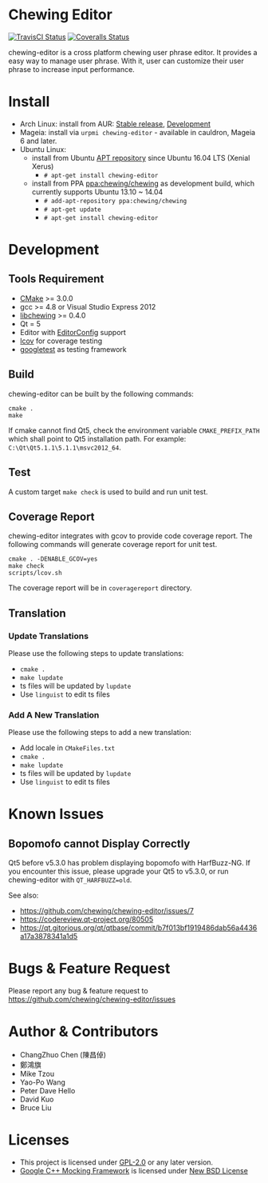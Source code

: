 # Chewing Editor

[![TravisCI Status](https://travis-ci.org/chewing/chewing-editor.svg?branch=master)](https://travis-ci.org/chewing/chewing-editor)
[![Coveralls Status](https://img.shields.io/coveralls/chewing/chewing-editor.svg)](https://coveralls.io/github/chewing/chewing-editor)

chewing-editor is a cross platform chewing user phrase editor. It provides a
easy way to manage user phrase. With it, user can customize their user phrase to
increase input performance.

# Install
* Arch Linux: install from AUR: [Stable release](https://aur.archlinux.org/packages/chewing-editor/), [Development](https://aur.archlinux.org/packages/chewing-editor-git/)
* Mageia: install via `urpmi chewing-editor` - available in cauldron, Mageia 6 and later.
* Ubuntu Linux:
  * install from Ubuntu [APT repository](http://packages.ubuntu.com/search?keywords=chewing-editor) since Ubuntu 16.04 LTS (Xenial Xerus)
    * `# apt-get install chewing-editor`
  * install from PPA [ppa:chewing/chewing](https://launchpad.net/~chewing/+archive/ubuntu/chewing) as development build, which currently supports Ubuntu 13.10 ~ 14.04
    * `# add-apt-repository ppa:chewing/chewing`
    * `# apt-get update`
    * `# apt-get install chewing-editor`

# Development

## Tools Requirement

*   [CMake](https://www.cmake.org/) >= 3.0.0
*   gcc >= 4.8 or Visual Studio Express 2012
*   [libchewing](https://github.com/chewing/libchewing) >= 0.4.0
*   Qt = 5
*   Editor with [EditorConfig](http://editorconfig.org/) support
*   [lcov](http://ltp.sourceforge.net/coverage/lcov.php) for coverage testing
*   [googletest](https://github.com/google/googletest) as testing framework

## Build

chewing-editor can be built by the following commands:

    cmake .
    make

If cmake cannot find Qt5, check the environment variable `CMAKE_PREFIX_PATH`
which shall point to Qt5 installation path. For example:
`C:\Qt\Qt5.1.1\5.1.1\msvc2012_64`.

## Test

A custom target `make check` is used to build and run unit test.

## Coverage Report

chewing-editor integrates with gcov to provide code coverage report. The
following commands will generate coverage report for unit test.

    cmake . -DENABLE_GCOV=yes
    make check
    scripts/lcov.sh

The coverage report will be in `coveragereport` directory.

## Translation

### Update Translations

Please use the following steps to update translations:
*   `cmake .`
*   `make lupdate`
*   ts files will be updated by `lupdate`
*   Use `linguist` to edit ts files

### Add A New Translation

Please use the following steps to add a new translation:
*   Add locale in `CMakeFiles.txt`
*   `cmake .`
*   `make lupdate`
*   ts files will be updated by `lupdate`
*   Use `linguist` to edit ts files

# Known Issues

## Bopomofo cannot Display Correctly

Qt5 before v5.3.0 has problem displaying bopomofo with HarfBuzz-NG. If you
encounter this issue, please upgrade your Qt5 to v5.3.0, or run chewing-editor
with `QT_HARFBUZZ=old`.

See also:
*   <https://github.com/chewing/chewing-editor/issues/7>
*   <https://codereview.qt-project.org/80505>
*   <https://qt.gitorious.org/qt/qtbase/commit/b7f013bf1919486dab56a4436a17a3878341a1d5>

# Bugs & Feature Request

Please report any bug & feature request to <https://github.com/chewing/chewing-editor/issues>

# Author & Contributors

*   ChangZhuo Chen (陳昌倬)
*   鄭鴻旗
*   Mike Tzou
*   Yao-Po Wang
*   Peter Dave Hello
*   David Kuo
*   Bruce Liu

# Licenses

*   This project is licensed under [GPL-2.0](https://opensource.org/licenses/GPL-2.0) or any later version.
*   [Google C++ Mocking Framework](https://code.google.com/p/googlemock/) is licensed under [New BSD License](https://opensource.org/licenses/BSD-3-Clause)
